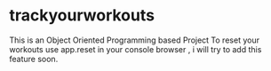 # trackyourworkouts
This is an Object Oriented Programming based Project
To reset your workouts use app.reset in your console browser , i will try to add this feature soon.
